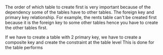 The order of which table to create first is very important because of the dependency some of the tables have to other tables. 
The foreign key and primary key relationship.
For example, the rents table can't be created first because it is the foreign key to some other tables hence you have to create the other tables first.


If we have to create a table with 2 primary key, we have to create a composite key and create the constraint at the table level
This is done for the table performs
